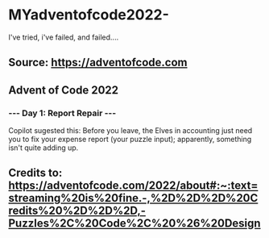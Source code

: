 # MYadventofcode2022-

 I've tried, i've failed, and failed....

## Source: https://adventofcode.com

## Advent of Code 2022

### --- Day 1: Report Repair ---

Copilot sugested this:
Before you leave, the Elves in accounting just need you to fix your expense report (your puzzle input); apparently, something isn't quite adding up.

## Credits to: https://adventofcode.com/2022/about#:~:text=streaming%20is%20fine.-,%2D%2D%2D%20Credits%20%2D%2D%2D,-Puzzles%2C%20Code%2C%20%26%20Design